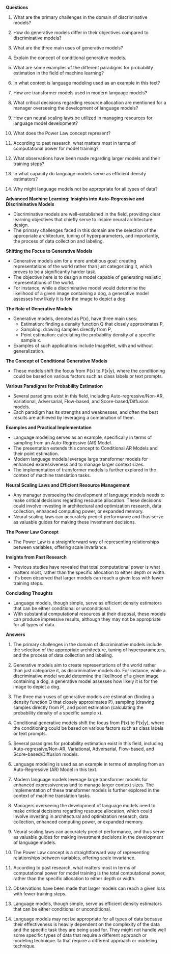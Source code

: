 **Questions**
1. What are the primary challenges in the domain of discriminative models?

2. How do generative models differ in their objectives compared to discriminative models?

3. What are the three main uses of generative models?

4. Explain the concept of conditional generative models.

5. What are some examples of the different paradigms for probability estimation in the field of machine learning?

6. In what context is language modeling used as an example in this text?

7. How are transformer models used in modern language models?

8. What critical decisions regarding resource allocation are mentioned for a manager overseeing the development of language models?

9. How can neural scaling laws be utilized in managing resources for language model development?

10. What does the Power Law concept represent?

11. According to past research, what matters most in terms of computational power for model training?

12. What observations have been made regarding larger models and their training steps?

13. In what capacity do language models serve as efficient density estimators?

14. Why might language models not be appropriate for all types of data?



**Advanced Machine Learning: Insights into Auto-Regressive and Discriminative Models**

- Discriminative models are well-established in the field, providing clear learning objectives that chiefly serve to inspire neural architecture design.
- The primary challenges faced in this domain are the selection of the appropriate architecture, tuning of hyperparameters, and importantly, the process of data collection and labeling.

**Shifting the Focus to Generative Models**

- Generative models aim for a more ambitious goal: creating representations of the world rather than just categorizing it, which proves to be a significantly harder task.
- The objective here is to design a model capable of generating realistic representations of the world.
- For instance, while a discriminative model would determine the likelihood of a given image containing a dog, a generative model assesses how likely it is for the image to depict a dog.

**The Role of Generative Models**

- Generative models, denoted as P(x), have three main uses: 
  - Estimation: finding a density function Q that closely approximates P,
  - Sampling: drawing samples directly from P,
  - Point estimation: calculating the probability density of a specific sample x.
- Examples of such applications include ImageNet, with and without generalization.

**The Concept of Conditional Generative Models**

- These models shift the focus from P(x) to P(x|y), where the conditioning could be based on various factors such as class labels or text prompts.

**Various Paradigms for Probability Estimation**

- Several paradigms exist in this field, including Auto-regressive/Non-AR, Variational, Adversarial, Flow-based, and Score-based/Diffusion models.
- Each paradigm has its strengths and weaknesses, and often the best results are achieved by leveraging a combination of them.

**Examples and Practical Implementation**

- Language modeling serves as an example, specifically in terms of sampling from an Auto-Regressive (AR) Model.
- The presentation extends this concept to Conditional AR Models and their point estimation.
- Modern language models leverage large transformer models for enhanced expressiveness and to manage larger context sizes.
- The implementation of transformer models is further explored in the context of machine translation tasks.

**Neural Scaling Laws and Efficient Resource Management**

- Any manager overseeing the development of language models needs to make critical decisions regarding resource allocation. These decisions could involve investing in architectural and optimization research, data collection, enhanced computing power, or expanded memory.
- Neural scaling laws can accurately predict performance and thus serve as valuable guides for making these investment decisions.

**The Power Law Concept**

- The Power Law is a straightforward way of representing relationships between variables, offering scale invariance.

**Insights from Past Research**

- Previous studies have revealed that total computational power is what matters most, rather than the specific allocation to either depth or width.
- It's been observed that larger models can reach a given loss with fewer training steps.

**Concluding Thoughts**

- Language models, though simple, serve as efficient density estimators that can be either conditional or unconditional.
- With substantial computational resources at their disposal, these models can produce impressive results, although they may not be appropriate for all types of data.


**Answers**
1. The primary challenges in the domain of discriminative models include the selection of the appropriate architecture, tuning of hyperparameters, and the process of data collection and labeling.

2. Generative models aim to create representations of the world rather than just categorize it, as discriminative models do. For instance, while a discriminative model would determine the likelihood of a given image containing a dog, a generative model assesses how likely it is for the image to depict a dog.

3. The three main uses of generative models are estimation (finding a density function Q that closely approximates P), sampling (drawing samples directly from P), and point estimation (calculating the probability density of a specific sample x).

4. Conditional generative models shift the focus from P(x) to P(x|y), where the conditioning could be based on various factors such as class labels or text prompts.

5. Several paradigms for probability estimation exist in this field, including Auto-regressive/Non-AR, Variational, Adversarial, Flow-based, and Score-based/Diffusion models.

6. Language modeling is used as an example in terms of sampling from an Auto-Regressive (AR) Model in this text.

7. Modern language models leverage large transformer models for enhanced expressiveness and to manage larger context sizes. The implementation of these transformer models is further explored in the context of machine translation tasks.

8. Managers overseeing the development of language models need to make critical decisions regarding resource allocation, which could involve investing in architectural and optimization research, data collection, enhanced computing power, or expanded memory.

9. Neural scaling laws can accurately predict performance, and thus serve as valuable guides for making investment decisions in the development of language models.

10. The Power Law concept is a straightforward way of representing relationships between variables, offering scale invariance.

11. According to past research, what matters most in terms of computational power for model training is the total computational power, rather than the specific allocation to either depth or width.

12. Observations have been made that larger models can reach a given loss with fewer training steps.

13. Language models, though simple, serve as efficient density estimators that can be either conditional or unconditional.

14. Language models may not be appropriate for all types of data because their effectiveness is heavily dependent on the complexity of the data and the specific task they are being used for. They might not handle well some specific types of data that require a different approach or modeling technique.
ta that require a different approach or modeling technique.
